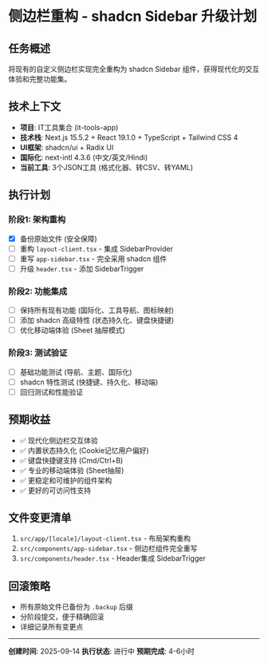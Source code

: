 # 侧边栏重构 - shadcn Sidebar 升级计划

## 任务概述
将现有的自定义侧边栏实现完全重构为 shadcn Sidebar 组件，获得现代化的交互体验和完整功能集。

## 技术上下文
- **项目**: IT工具集合 (it-tools-app)
- **技术栈**: Next.js 15.5.2 + React 19.1.0 + TypeScript + Tailwind CSS 4
- **UI框架**: shadcn/ui + Radix UI
- **国际化**: next-intl 4.3.6 (中文/英文/Hindi)
- **当前工具**: 3个JSON工具 (格式化器、转CSV、转YAML)

## 执行计划

### 阶段1: 架构重构
- [x] 备份原始文件 (安全保障)
- [ ] 重构 `layout-client.tsx` - 集成 SidebarProvider
- [ ] 重写 `app-sidebar.tsx` - 完全采用 shadcn 组件
- [ ] 升级 `header.tsx` - 添加 SidebarTrigger

### 阶段2: 功能集成
- [ ] 保持所有现有功能 (国际化、工具导航、图标映射)
- [ ] 添加 shadcn 高级特性 (状态持久化、键盘快捷键)
- [ ] 优化移动端体验 (Sheet 抽屉模式)

### 阶段3: 测试验证
- [ ] 基础功能测试 (导航、主题、国际化)
- [ ] shadcn 特性测试 (快捷键、持久化、移动端)
- [ ] 回归测试和性能验证

## 预期收益
- ✅ 现代化侧边栏交互体验
- ✅ 内置状态持久化 (Cookie记忆用户偏好)
- ✅ 键盘快捷键支持 (Cmd/Ctrl+B)
- ✅ 专业的移动端体验 (Sheet抽屉)
- ✅ 更稳定和可维护的组件架构
- ✅ 更好的可访问性支持

## 文件变更清单
1. `src/app/[locale]/layout-client.tsx` - 布局架构重构
2. `src/components/app-sidebar.tsx` - 侧边栏组件完全重写
3. `src/components/header.tsx` - Header集成 SidebarTrigger

## 回滚策略
- 所有原始文件已备份为 `.backup` 后缀
- 分阶段提交，便于精确回滚
- 详细记录所有变更点

---
**创建时间**: 2025-09-14
**执行状态**: 进行中
**预期完成**: 4-6小时